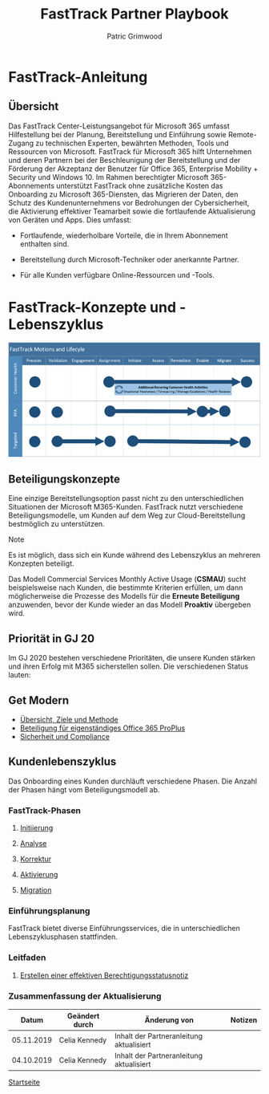 ﻿---
# required metadata
title: FastTrack Partner Playbook
description: FTC Playbook for FastTrack Ready Partners
author: Patric Grimwood 
ms.author: Celia Kennedy
manager: v-cekenn
ms.date: 05/02/2019
ms.topic: playbook
ms.prod: non-product-specific
ms.custom: partner-playbook
ft.audience: partner  
ft.owner: pagrim
---

# FastTrack-Anleitung

## Übersicht

Das FastTrack Center-Leistungsangebot für Microsoft 365 umfasst Hilfestellung bei der Planung, Bereitstellung und Einführung sowie Remote-Zugang zu technischen Experten, bewährten Methoden, Tools und Ressourcen von Microsoft. FastTrack für Microsoft 365 hilft Unternehmen und deren Partnern bei der Beschleunigung der Bereitstellung und der Förderung der Akzeptanz der Benutzer für Office 365, Enterprise Mobility + Security und Windows 10. Im Rahmen berechtigter Microsoft 365-Abonnements unterstützt FastTrack ohne zusätzliche Kosten das Onboarding zu Microsoft 365-Diensten, das Migrieren der Daten, den Schutz des Kundenunternehmens vor Bedrohungen der Cybersicherheit, die Aktivierung effektiver Teamarbeit sowie die fortlaufende Aktualisierung von Geräten und Apps. Dies umfasst:

- Fortlaufende, wiederholbare Vorteile, die in Ihrem Abonnement enthalten sind.

- Bereitstellung durch Microsoft-Techniker oder anerkannte Partner.

- Für alle Kunden verfügbare Online-Ressourcen und -Tools.

# FastTrack-Konzepte und -Lebenszyklus

[![FastTrack-Konzepte und -Lebenszyklus - Übersicht](media/fasttrack-motions-lifecycle-summary-partners.png)](media/fasttrack-motions-lifecycle-summary-partners.png)

## Beteiligungskonzepte

Eine einzige Bereitstellungsoption passt nicht zu den unterschiedlichen Situationen der Microsoft M365-Kunden. FastTrack nutzt verschiedene Beteiligungsmodelle, um Kunden auf dem Weg zur Cloud-Bereitstellung bestmöglich zu unterstützen. 

> [!NOTE]
> Es ist möglich, dass sich ein Kunde während des Lebenszyklus an mehreren Konzepten beteiligt.
>
> Das Modell Commercial Services Monthly Active Usage (**CSMAU**) sucht beispielsweise nach Kunden, die bestimmte Kriterien erfüllen, um dann möglicherweise die Prozesse des Modells für die **Erneute Beteiligung** anzuwenden, bevor der Kunde wieder an das Modell **Proaktiv** übergeben wird.

## Priorität in GJ 20

Im GJ 2020 bestehen verschiedene Prioritäten, die unsere Kunden stärken und ihren Erfolg mit M365 sicherstellen sollen.  Die verschiedenen Status lauten:

## Get Modern

- [Übersicht, Ziele und Methode](approach-get-modern-de.md)
- [Beteiligung für eigenständiges Office 365 ProPlus](approach-opp-365-standalone-de.md)
- [Sicherheit und Compliance](approach-security-compliance-de.md)

## Kundenlebenszyklus

Das Onboarding eines Kunden durchläuft verschiedene Phasen. Die Anzahl der Phasen hängt vom Beteiligungsmodell ab.

### FastTrack-Phasen

1. [Initiierung](phase-initiate-de.md)

2. [Analyse](phase-assess-de.md)

3. [Korrektur](phase-remediate-de.md)

4. [Aktivierung](phase-enable-de.md)

5. [Migration](phase-migrate-de.md)

### Einführungsplanung

FastTrack bietet diverse Einführungsservices, die in unterschiedlichen Lebenszyklusphasen stattfinden.

### Leitfaden

1. [Erstellen einer effektiven Berechtigungsstatusnotiz](status-guidance-entitlement-status-notes-partner-de.md)

### Zusammenfassung der Aktualisierung

|Datum|Geändert durch|Änderung von|Notizen|
|---------|---------------|----------------------------|-------------|
|05.11.2019| Celia Kennedy| Inhalt der Partneranleitung aktualisiert| |
|04.10.2019| Celia Kennedy| Inhalt der Partneranleitung aktualisiert| |

[Startseite](http://partner-docs.microsoft.com)

